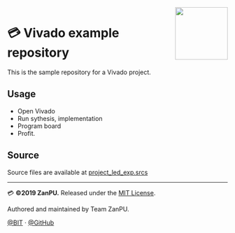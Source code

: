 <img src="https://avatars2.githubusercontent.com/u/54571645?s=200&v=4" align="right" width="120px">

# 💳 Vivado example repository

This is the sample repository for a Vivado project.

## Usage

- Open Vivado
- Run sythesis, implementation
- Program board
- Profit.

## Source

Source files are available at [project_led_exp.srcs](./project_led_exp.srcs)

---

💳 **©2019 ZanPU.** Released under the [MIT License](./LICENSE).

Authored and maintained by Team ZanPU.

[@BIT](https://www.bit.edu.cn) · [@GitHub](https://github.com/zan-pu)
